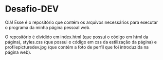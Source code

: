 # Desafio-DEV

Olá!
Esse é o repositório que contém os arquivos necessários para executar o programa da minha página pessoal web.

O repositório é dividido em index.html (que possui o código em html da página), styles.css (que possui o código em css da estilização da página) e profilepicturedev.jpg (que contém a foto de perfil que foi introduzida na página web).
